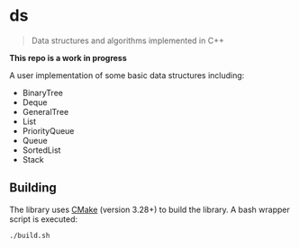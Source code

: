 # ds

> Data structures and algorithms implemented in C++

**This repo is a work in progress**

A user implementation of some basic data structures including:

- BinaryTree
- Deque
- GeneralTree
- List
- PriorityQueue
- Queue
- SortedList
- Stack


## Building

The library uses [CMake](https://cmake.org/) (version 3.28+) to build the library.  A bash wrapper script is executed:

```bash
./build.sh
```
